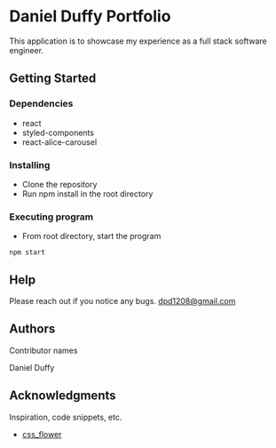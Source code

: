 # Daniel Duffy Portfolio

This application is to showcase my experience as a full stack software engineer.

## Getting Started

### Dependencies

* react
* styled-components
* react-alice-carousel

### Installing

* Clone the repository
* Run npm install in the root directory

### Executing program

* From root directory, start the program
```
npm start
```

## Help

Please reach out if you notice any bugs.
[dpd1208@gmail.com](mailto:dpd1208@gmail.com)

## Authors

Contributor names

Daniel Duffy

## Acknowledgments

Inspiration, code snippets, etc.
* [css_flower](https://dribbble.com/shots/11096994-Virtual-Garden)
